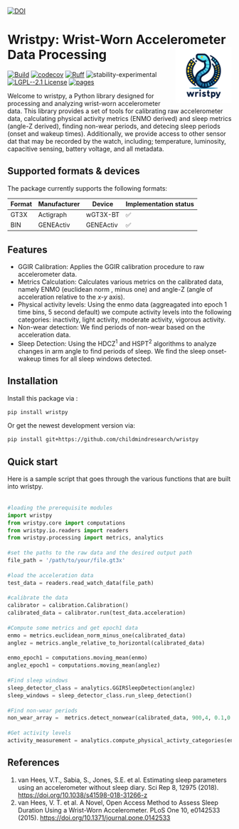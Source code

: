 [![DOI](https://zenodo.org/badge/657341621.svg)](https://zenodo.org/doi/10.5281/zenodo.10383685)

# Wristpy: Wrist-Worn Accelerometer Data Processing <img src="logo.png" align="right" width="25%"/>




[![Build](https://github.com/childmindresearch/wristpy/actions/workflows/test.yaml/badge.svg?branch=main)](https://github.com/childmindresearch/wristpy/actions/workflows/test.yaml?query=branch%3Amain)
[![codecov](https://codecov.io/gh/childmindresearch/wristpy/branch/main/graph/badge.svg?token=22HWWFWPW5)](https://codecov.io/gh/childmindresearch/wristpy)
[![Ruff](https://img.shields.io/endpoint?url=https://raw.githubusercontent.com/astral-sh/ruff/main/assets/badge/v2.json)](https://github.com/astral-sh/ruff)
![stability-experimental](https://img.shields.io/badge/stability-experimental-orange.svg)
[![LGPL--2.1 License](https://img.shields.io/badge/license-LGPL--2.1-blue.svg)](https://github.com/childmindresearch/wristpy/blob/main/LICENSE)
[![pages](https://img.shields.io/badge/api-docs-blue)](https://childmindresearch.github.io/wristpy)

Welcome to wristpy, a Python library designed for processing and analyzing wrist-worn accelerometer data. This library provides a set of tools for calibrating raw accelerometer data, calculating physical activity metrics (ENMO derived) and sleep metrics (angle-Z derived), finding non-wear periods, and detecing sleep periods (onset and wakeup times). Additionally, we provide access to other sensor dat that may be recorded by the watch, including; temperature, luminosity, capacitive sensing, battery voltage, and all metadata.

## Supported formats & devices

The package currently supports the following formats:

| Format | Manufacturer | Device | Implementation status |
| --- | --- | --- | --- |
| GT3X | Actigraph | wGT3X-BT | ✅ |
| BIN | GENEActiv | GENEActiv | ✅ |


## Features

- GGIR Calibration: Applies the GGIR calibration procedure to raw accelerometer data.
- Metrics Calculation: Calculates various metrics on the calibrated data, namely ENMO (euclidean norm , minus one) and angle-Z (angle of acceleration relative to the *x-y* axis).
- Physical activity levels: Using the enmo data (aggreagated into epoch 1 time bins, 5 second default) we compute activity levels into the following categories: inactivity, light activity, moderate activity, vigorous activity. 
- Non-wear detection: We find periods of non-wear based on the acceleration data. 
- Sleep Detection: Using the HDCZ<sup>1</sup> and HSPT<sup>2</sup> algorithms to analyze changes in arm angle to find periods of sleep. We find the sleep onset-wakeup times for all sleep windows detected.


## Installation

Install this package via :

```sh
pip install wristpy
```

Or get the newest development version via:

```sh
pip install git+https://github.com/childmindresearch/wristpy
```

## Quick start

Here is a sample script that goes through the various functions that are built into wristpy. 

```Python

#loading the prerequisite modules
import wristpy
from wristpy.core import computations
from wristpy.io.readers import readers
from wristpy.processing import metrics, analytics

#set the paths to the raw data and the desired output path
file_path = '/path/to/your/file.gt3x'

#load the acceleration data
test_data = readers.read_watch_data(file_path)

#calibrate the data
calibrator = calibration.Calibration()
calibrated_data = calibrator.run(test_data.acceleration)

#Compute some metrics and get epoch1 data
enmo = metrics.euclidean_norm_minus_one(calibrated_data)
anglez = metrics.angle_relative_to_horizontal(calibrated_data)

enmo_epoch1 = computations.moving_mean(enmo)
anglez_epoch1 = computations.moving_mean(anglez)

#Find sleep windows
sleep_detector_class = analytics.GGIRSleepDetection(anglez)
sleep_windows = sleep_detector_class.run_sleep_detection()

#Find non-wear periods
non_wear_array =  metrics.detect_nonwear(calibrated_data, 900,4, 0.1,0.5)

#Get activity levels
activity_measurement = analytics.compute_physical_activty_categories(enmo_epoch1)

```

## References
1. van Hees, V.T., Sabia, S., Jones, S.E. et al. Estimating sleep parameters
              using an accelerometer without sleep diary. Sci Rep 8, 12975 (2018).
              https://doi.org/10.1038/s41598-018-31266-z
2. van Hees, V. T. et al. A Novel, Open Access Method to Assess Sleep
            Duration Using a Wrist-Worn Accelerometer. PLoS One 10, e0142533 (2015).
            https://doi.org/10.1371/journal.pone.0142533

